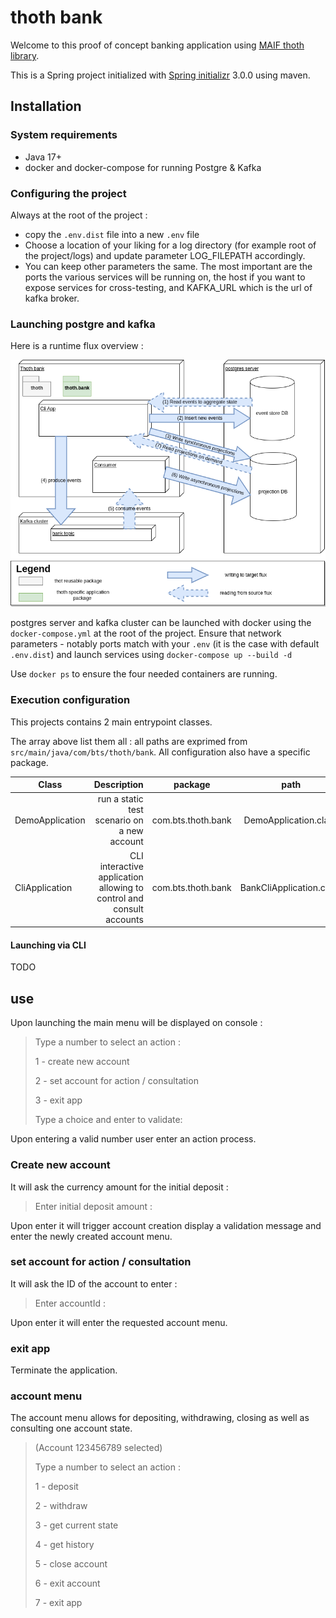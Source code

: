 # thoth bank
Welcome to this proof of concept banking application using [MAIF thoth library](https://github.com/MAIF/thoth).

This is a Spring project initialized with [Spring initializr](https://start.spring.io/) 3.0.0 using maven.

## Installation

### System requirements

- Java 17+
- docker and docker-compose for running Postgre & Kafka

### Configuring the project

Always at the root of the project :
- copy the `.env.dist` file into a new `.env` file
- Choose a location of your liking for a log directory (for example root of the project/logs) and update parameter LOG_FILEPATH accordingly.
- You can keep other parameters the same. The most important are the ports the various services will be running on, the host
  if you want to expose services for cross-testing, and KAFKA_URL which is the url of kafka broker.

### Launching postgre and kafka

Here is a runtime flux overview :

![execution configurations](./docs/thoth-bank.drawio.png)

postgres server and kafka cluster can be launched with docker using the `docker-compose.yml` at the root of the project.
Ensure that network parameters - notably ports match with your `.env` (it is the case with default `.env.dist`) and launch services using
`docker-compose up --build -d`

Use `docker ps` to ensure the four needed containers are running.  

### Execution configuration

This projects contains 2 main entrypoint classes. 

The array above list them all : all paths are exprimed from `src/main/java/com/bts/thoth/bank`. All configuration also have a specific package.

| Class           |                                                          Description |      package       |           path           |
|-----------------|---------------------------------------------------------------------:|:------------------:|:------------------------:|
| DemoApplication |                          run a static test scenario on a new account | com.bts.thoth.bank |  DemoApplication.class   |
| CliApplication  | CLI interactive application allowing to control and consult accounts | com.bts.thoth.bank | BankCliApplication.class |


#### Launching via CLI

TODO

## use

Upon launching the main menu will be displayed on console : 
 
> Type a number to select an action :
> 
> 1 - create new account
> 
> 2 - set account for action / consultation
> 
> 3 - exit app
> 
> Type a choice and enter to validate:

Upon entering a valid number user enter an action process.

### Create new account

It will ask the currency amount for the initial deposit : 
> Enter initial deposit amount : 

Upon enter it will trigger account creation display a validation message 
and enter the newly created account menu.

### set account for action / consultation

It will ask the ID of the account to enter : 
> Enter accountId : 

Upon enter it will enter the requested account menu.

### exit app

Terminate the application. 

### account menu

The account menu allows for depositing, withdrawing, closing 
as well as consulting one account state.

> (Account 123456789 selected)
> 
> Type a number to select an action :
> 
> 1 - deposit
> 
> 2 - withdraw
> 
> 3 - get current state
> 
> 4 - get history
> 
> 5 - close account
> 
> 6 - exit account
> 
>7 - exit app

